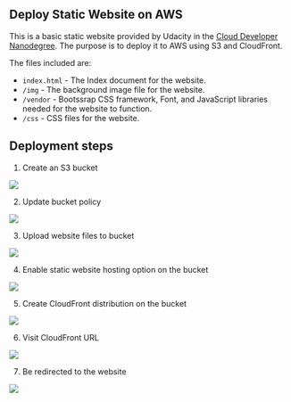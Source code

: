 ## Deploy Static Website on AWS

This is a basic static website provided by Udacity in the [Cloud Developer Nanodegree](https://www.udacity.com/course/cloud-developer-nanodegree--nd9990). The purpose is to deploy it to AWS using S3 and CloudFront.

The files included are: 

* `index.html` - The Index document for the website.
* `/img` - The background image file for the website.
* `/vendor` - Bootssrap CSS framework, Font, and JavaScript libraries needed for the website to function.
* `/css` - CSS files for the website.

## Deployment steps

1. Create an S3 bucket

![](https://user-images.githubusercontent.com/21047475/101395750-d065db80-38e3-11eb-90aa-aefc73f38fac.png)

2. Update bucket policy

![](https://user-images.githubusercontent.com/21047475/101396232-744f8700-38e4-11eb-9628-ef9e258b8bdd.png)

3. Upload website files to bucket

![](https://user-images.githubusercontent.com/21047475/101396283-86312a00-38e4-11eb-84c7-5950272b0a15.png)

4. Enable static website hosting option on the bucket

![](https://user-images.githubusercontent.com/21047475/101396409-ba0c4f80-38e4-11eb-9ed6-0f2f657cd4df.png)

5. Create CloudFront distribution on the bucket

![](https://user-images.githubusercontent.com/21047475/101396506-da3c0e80-38e4-11eb-9753-b7538784957d.png)

6. Visit CloudFront URL

![](https://user-images.githubusercontent.com/21047475/101397829-a4982500-38e6-11eb-85aa-9dd5df1fd164.png)

7. Be redirected to the website

![](https://user-images.githubusercontent.com/21047475/101397916-c5f91100-38e6-11eb-8726-e0a1405af7ab.png)

